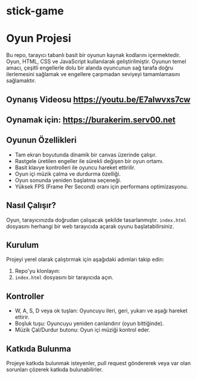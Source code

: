 # stick-game

# Oyun Projesi

Bu repo, tarayıcı tabanlı basit bir oyunun kaynak kodlarını içermektedir. Oyun, HTML, CSS ve JavaScript kullanılarak geliştirilmiştir. Oyunun temel amacı, çeşitli engellerle dolu bir alanda oyuncunun sağ tarafa doğru ilerlemesini sağlamak ve engellere çarpmadan seviyeyi tamamlamasını sağlamaktır.

## Oynanış Videosu https://youtu.be/E7aIwvxs7cw
 
## Oynamak için: https://burakerim.serv00.net

## Oyunun Özellikleri

- Tam ekran boyutunda dinamik bir canvas üzerinde çalışır.
- Rastgele üretilen engeller ile sürekli değişen bir oyun ortamı.
- Basit klavye kontrolleri ile oyuncu hareket ettirilir.
- Oyun içi müzik çalma ve durdurma özelliği.
- Oyun sonunda yeniden başlatma seçeneği.
- Yüksek FPS (Frame Per Second) oranı için performans optimizasyonu.

## Nasıl Çalışır?

Oyun, tarayıcınızda doğrudan çalışacak şekilde tasarlanmıştır. `index.html` dosyasını herhangi bir web tarayıcıda açarak oyunu başlatabilirsiniz.

## Kurulum

Projeyi yerel olarak çalıştırmak için aşağıdaki adımları takip edin:

1. Repo'yu klonlayın:
2. `index.html` dosyasını bir tarayıcıda açın.

## Kontroller

- W, A, S, D veya ok tuşları: Oyuncuyu ileri, geri, yukarı ve aşağı hareket ettirir.
- Boşluk tuşu: Oyuncuyu yeniden canlandırır (oyun bittiğinde).
- Müzik Çal/Durdur butonu: Oyun içi müziği kontrol eder.

## Katkıda Bulunma

Projeye katkıda bulunmak isteyenler, pull request göndererek veya var olan sorunları çözerek katkıda bulunabilirler.


